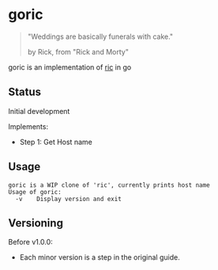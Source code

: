 # goric

> "Weddings are basically funerals with cake."
>
> by Rick, from "Rick and Morty"

goric is an implementation of [ric](https://github.com/cpmachado/ric) in go

## Status

Initial development

Implements:
- Step 1: Get Host name

## Usage

```text
goric is a WIP clone of 'ric', currently prints host name
Usage of goric:
  -v	Display version and exit
```


## Versioning

Before v1.0.0:
- Each minor version is a step in the original guide.
